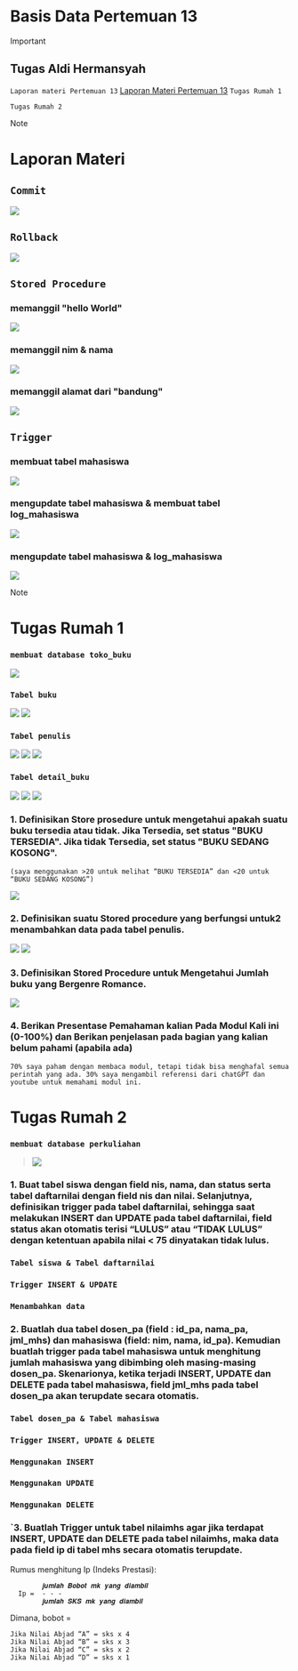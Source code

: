 # Basis Data Pertemuan 13
> [!IMPORTANT]
> ## Tugas Aldi Hermansyah
>
> `Laporan materi Pertemuan 13`
> [Laporan Materi Pertemuan 13](#laporan-materi)
> `Tugas Rumah 1`
>
> `Tugas Rumah 2`

> [!NOTE]
> # Laporan Materi
> ## `Commit`
> <img src="/P13/img/P13 - commit.png" img>
>
> ## `Rollback`
> <img src="/P13/img/P13 - rollback.png" img>
> 
> ## `Stored Procedure`
> ### memanggil "hello World"
> 
> <img src="/P13/img/P13 - sp1.png" img>
>
> ### memanggil nim & nama
> 
> <img src="/P13/img/P13 - sp2.png" img>
>
> ### memanggil alamat dari "bandung"
> <img src="/P13/img/P13 - sp3.png" img>
>
> ## `Trigger`
> ### membuat tabel mahasiswa
> 
> <img src="/P13/img/P13 - t1.png" img>
>
> ### mengupdate tabel mahasiswa & membuat tabel log_mahasiswa
> 
> <img src="/P13/img/P13 - t2.png" img>
>
> ### mengupdate tabel mahasiswa & log_mahasiswa
> 
> <img src="/P13/img/P13 - t3.png" img>
>

> [!NOTE]
> # Tugas Rumah 1
> ### `membuat database toko_buku`
> 
> <img src="/P13/img/P13 - rumah.png" img>
> 
> ### `Tabel buku`
> 
> <img src="/P13/img/P13 - rumah - buku1.png" img>
> <img src="/P13/img/P13 - rumah - buku2.png" img>
> 
> ### `Tabel penulis`
> <img src="/P13/img/P13 - rumah - penulis1.png" img>
>
> <img src="/P13/img/P13 - rumah - penulis2.png" img>
>
> <img src="/P13/img/P13 - rumah - penulis3.png" img>
> 
> ### `Tabel detail_buku`
>
> <img src="/P13/img/P13 - rumah - db1.png">
>
> <img src="/P13/img/P13 - rumah - db2.png">
>
> <img src="/P13/img/P13 - rumah - db3.png">
> 
> ### 1.  Definisikan Store prosedure untuk mengetahui apakah suatu buku tersedia atau tidak. Jika Tersedia, set status "BUKU TERSEDIA". Jika tidak Tersedia, set status "BUKU SEDANG KOSONG".
> `(saya menggunakan >20 untuk melihat “BUKU TERSEDIA” dan <20 untuk “BUKU SEDANG KOSONG”)`
> 
> <img src="/P13/img/P13 - rumah - soal 1.png"> 
> 
> ### 2. Definisikan suatu Stored procedure yang berfungsi untuk2 menambahkan data pada tabel penulis.
> <img src="/P13/img/P13 - rumah - soal 2-1.png">
> 
> <img src="/P13/img/P13 - rumah - soal 2-2.png">
> 
> ### 3. Definisikan Stored Procedure untuk Mengetahui Jumlah buku yang Bergenre Romance.
> <img src="/P13/img/P13 - rumah - soal 3.png">
> 
> ### 4. Berikan Presentase Pemahaman kalian Pada Modul Kali ini (0-100%) dan Berikan penjelasan pada bagian yang kalian belum pahami (apabila ada)
> `70% saya paham dengan membaca modul, tetapi tidak bisa menghafal semua perintah yang ada. 30% saya mengambil referensi dari chatGPT dan youtube untuk memahami modul ini.`
> 

# Tugas Rumah 2
### `membuat database perkuliahan`

> <img src="/P13/img/P13 - rumah2 - db.png">
### 1. Buat tabel siswa dengan field nis, nama, dan status serta tabel daftarnilai dengan field nis dan nilai. Selanjutnya, definisikan trigger pada tabel daftarnilai, sehingga saat melakukan INSERT dan UPDATE pada tabel daftarnilai, field status akan otomatis terisi “LULUS” atau “TIDAK LULUS” dengan ketentuan apabila nilai < 75 dinyatakan tidak lulus.
### `Tabel siswa & Tabel daftarnilai`

### `Trigger INSERT & UPDATE`

### `Menambahkan data`

### 2. Buatlah dua tabel dosen_pa (field : id_pa, nama_pa, jml_mhs) dan mahasiswa (field: nim, nama, id_pa). Kemudian buatlah trigger pada tabel mahasiswa untuk menghitung jumlah mahasiswa yang dibimbing oleh masing-masing dosen_pa. Skenarionya, ketika terjadi INSERT, UPDATE dan DELETE pada tabel mahasiswa, field jml_mhs pada tabel dosen_pa akan terupdate secara otomatis.
### `Tabel dosen_pa & Tabel mahasiswa`

### `Trigger INSERT, UPDATE & DELETE`

### `Menggunakan INSERT`

### `Menggunakan UPDATE`

### `Menggunakan DELETE`

### `3. Buatlah Trigger untuk tabel nilaimhs agar jika terdapat INSERT, UPDATE dan DELETE pada tabel nilaimhs, maka data pada field ip di tabel mhs secara otomatis terupdate.

Rumus menghitung Ip (Indeks Prestasi):

            𝒋𝒖𝒎𝒍𝒂𝒉 𝑩𝒐𝒃𝒐𝒕 𝒎𝒌 𝒚𝒂𝒏𝒈 𝒅𝒊𝒂𝒎𝒃𝒊𝒍
      Ip =  - - -
            𝒋𝒖𝒎𝒍𝒂𝒉 𝑺𝑲𝑺 𝒎𝒌 𝒚𝒂𝒏𝒈 𝒅𝒊𝒂𝒎𝒃𝒊𝒍


Dimana, bobot =

    Jika Nilai Abjad “A” = sks x 4
    Jika Nilai Abjad “B” = sks x 3
    Jika Nilai Abjad “C” = sks x 2
    Jika Nilai Abjad “D” = sks x 1

